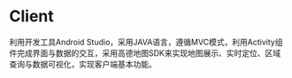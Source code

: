 # Client

利用开发工具Android Studio，采用JAVA语言，遵循MVC模式，利用Activity组件完成界面与数据的交互，采用高德地图SDK来实现地图展示、实时定位、区域查询与数据可视化，实现客户端基本功能。
